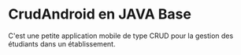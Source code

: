 # CrudAndroid en JAVA Base
C'est une petite application mobile de type CRUD pour la gestion des étudiants dans un établissement.
